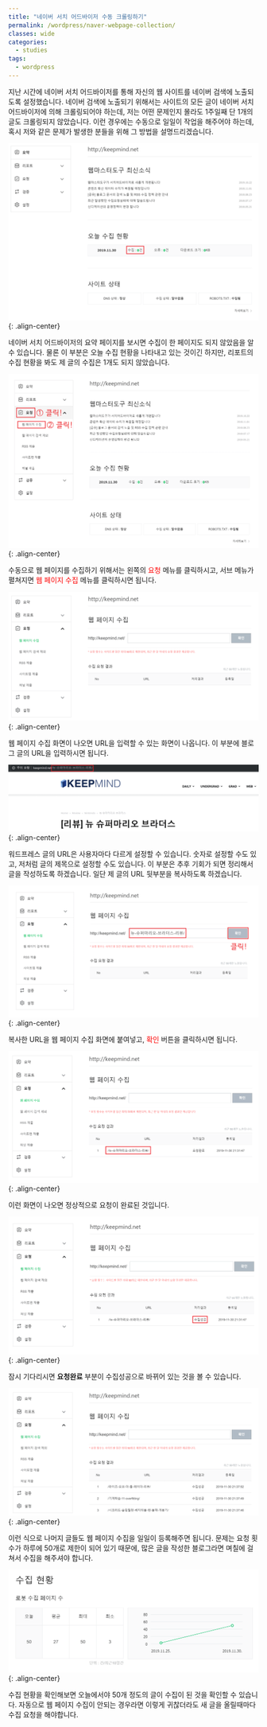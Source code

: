 ```yaml
---
title: "네이버 서치 어드바이저 수동 크롤링하기"
permalink: /wordpress/naver-webpage-collection/
classes: wide
categories:
  - studies
tags:
  - wordpress
---
```


지난 시간에 네이버 서치 어드바이저를 통해 자신의 웹 사이트를 네이버 검색에 노출되도록 설정했습니다. 네이버 검색에 노출되기 위해서는 사이트의 모든 글이 네이버 서치 어드바이저에 의해 크롤링되어야 하는데, 저는 어떤 문제인지 몰라도 1주일째 단 1개의 글도 크롤링되지 않았습니다. 이런 경우에는 수동으로 일일이 작업을 해주어야 하는데, 혹시 저와 같은 문제가 발생한 분들을 위해 그 방법을 설명드리겠습니다.

![](/assets/images/WP/012/01.png){: .align-center}

네이버 서치 어드바이저의 요약 페이지를 보시면 수집이 한 페이지도 되지 않았음을 알 수 있습니다. 물론 이 부분은 오늘 수집 현황을 나타내고 있는 것이긴 하지만, 리포트의 수집 현황을 봐도 제 글의 수집은 1개도 되지 않았습니다.

![](/assets/images/WP/012/02.png){: .align-center}

수동으로 웹 페이지를 수집하기 위해서는 왼쪽의 <span style="color:red">요청</span> 메뉴를 클릭하시고, 서브 메뉴가 펼쳐지면 <span style="color:red">웹 페이지 수집</span> 메뉴를 클릭하시면 됩니다.

![](/assets/images/WP/012/03.png){: .align-center}

웹 페이지 수집 화면이 나오면 URL을 입력할 수 있는 화면이 나옵니다. 이 부분에 블로그 글의 URL을 입력하시면 됩니다.

![](/assets/images/WP/012/04.png){: .align-center}

워드프레스 글의 URL은 사용자마다 다르게 설정할 수 있습니다. 숫자로 설정할 수도 있고, 저처럼 글의 제목으로 설정할 수도 있습니다. 이 부분은 추후 기회가 되면 정리해서 글을 작성하도록 하겠습니다. 일단 제 글의 URL 뒷부분을 복사하도록 하겠습니다.

![](/assets/images/WP/012/05.png){: .align-center}

복사한 URL을 웹 페이지 수집 화면에 붙여넣고, <span style="color:red">확인</span> 버튼을 클릭하시면 됩니다.

![](/assets/images/WP/012/06.png){: .align-center}

이런 화면이 나오면 정상적으로 요청이 완료된 것입니다.

![](/assets/images/WP/012/07.png){: .align-center}

잠시 기다리시면 **요청완료** 부분이 수집성공으로 바뀌어 있는 것을 볼 수 있습니다.

![](/assets/images/WP/012/08.png){: .align-center}

이런 식으로 나머지 글들도 웹 페이지 수집을 일일이 등록해주면 됩니다. 문제는 요청 횟수가 하루에 50개로 제한이 되어 있기 때문에, 많은 글을 작성한 블로그라면 며칠에 걸쳐서 수집을 해주셔야 합니다.

![](/assets/images/WP/012/09.png){: .align-center}

수집 현황을 확인해보면 오늘에서야 50개 정도의 글이 수집이 된 것을 확인할 수 있습니다. 자동으로 웹 페이지 수집이 안되는 경우라면 이렇게 귀찮더라도 새 글을 올릴때마다 수집 요청을 해야합니다.
